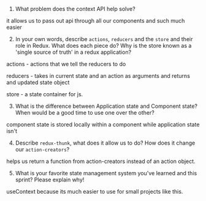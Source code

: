 1. What problem does the context API help solve?

  it allows us to pass out api through all our components and such much easier

2. In your own words, describe `actions`, `reducers` and the `store` and their role in Redux. What does each piece do? Why is the store known as a 'single source of truth' in a redux application?

  actions - actions that we tell the reducers to do

  reducers - takes in current state and an action as arguments and
  returns and updated state object

  store - a state container for js.

3. What is the difference between Application state and Component state? When would be a good time to use one over the other?

  component state is stored locally within a component while application state isn't

4. Describe `redux-thunk`, what does it allow us to do? How does it change our `action-creators`?

  helps us return a function from action-creators instead of an action object.

5. What is your favorite state management system you've learned and this sprint? Please explain why!

  useContext because its much easier to use for small projects like this.
